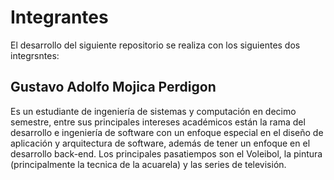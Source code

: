 # Integrantes

El desarrollo del siguiente repositorio se realiza con los siguientes dos integrsntes:


## Gustavo Adolfo Mojica Perdigon

Es un estudiante de ingeniería de sistemas y computación en decimo semestre, entre sus principales intereses académicos están la rama del desarrollo e ingeniería de software con un enfoque especial en el diseño de aplicación y arquitectura de software, además de tener un enfoque en el desarrollo back-end. Los principales pasatiempos son el Voleibol, la pintura (principalmente la tecnica de la acuarela) y las series de televisión.
